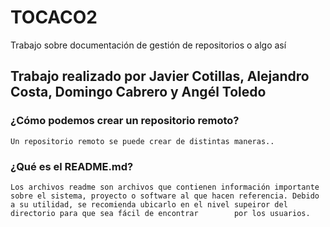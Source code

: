 # TOCACO2
Trabajo sobre documentación de gestión de repositorios o algo así

## Trabajo realizado por Javier Cotillas, Alejandro Costa, Domingo Cabrero y Angél Toledo

### ¿Cómo podemos crear un repositorio remoto?
    Un repositorio remoto se puede crear de distintas maneras..

### ¿Qué es el README.md?

    Los archivos readme son archivos que contienen información importante sobre el sistema, proyecto o software al que hacen referencia. Debido a su utilidad, se recomienda ubicarlo en el nivel supeiror del directorio para que sea fácil de encontrar        por los usuarios.
